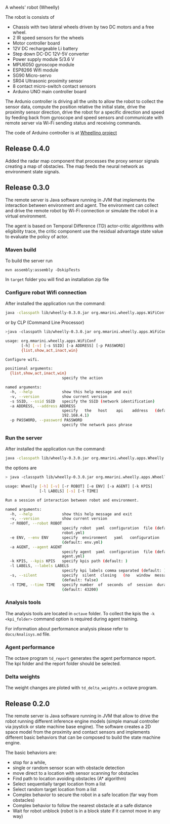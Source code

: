 A wheels' robot (Wheelly)

The robot is consists of

- Chassis with two lateral wheels driven by two DC motors and a free wheel.
- 2 IR speed sensors for the wheels
- Motor controller board
- 12V DC rechargeable Li battery
- Step down DC-DC 12V-5V converter
- Power supply module 5/3.6 V
- MPU6050 gyroscope module
- ESP8266 Wifi module
- SG90 Micro-servo
- SR04 Ultrasonic proximity sensor
- 8 contact micro-switch contact sensors
- Arduino UNO main controller board

The Ardunio controller is driving all the units to allow the robot to collect the sensor data, compute the position
relative the initial state, drive the proximity sensor direction, drive the robot for a specific direction and speed by
feeding back from gyroscope and speed sensors and communicate with remote server via Wi-Fi sending status and receiving
commands.

The code of Arduino controller is at [Wheellino project](https://github.com/m-marini/wheellino)

## Release 0.4.0

Added the radar map component that processes the proxy sensor signals creating a map of obstacles.
The map feeds the neural network as environment state signals.

## Release 0.3.0

The remote server is Java software running in JVM that implements the interaction between environment and agent.
The environment can collect and drive the remote robot by Wi-Fi connection or simulate the robot in a virtual
environment.

The agent is based on Temporal Difference (TD) actor-critic algorithms with eligibility trace, the critic component use
the residual advantage state value to evaluate the policy of actor.

### Maven build

To build the server run

```
mvn assembly:assembly -DskipTests
```

In `target` folder you will find an installation zip file

### Configure robot Wifi connection

After installed the application run the command:

```bash
java -classpath lib/wheelly-0.3.0.jar org.mmarini.wheelly.apps.WiFiConf win
```

or by CLP (Command Line Processor)

```bash
>java -classpath lib/wheelly-0.3.0.jar org.mmarini.wheelly.apps.WiFiConf -h

usage: org.mmarini.wheelly.apps.WiFiConf
       [-h] [-v] [-s SSID] [-a ADDRESS] [-p PASSWORD]
       {list,show,act,inact,win}

Configure wifi.

positional arguments:
  {list,show,act,inact,win}
                         specify the action

named arguments:
  -h, --help             show this help message and exit
  -v, --version          show current version
  -s SSID, --ssid SSID   specify the SSID (network identification)
  -a ADDRESS, --address ADDRESS
                         specify   the   host    api    address   (default:
                         192.168.4.1)
  -p PASSWORD, --password PASSWORD
                         specify the network pass phrase
```

### Run the server

After installed the application run the command:

```bash
java -classpath lib/wheelly-0.3.0.jar org.mmarini.wheelly.apps.Wheelly
```

the options are

```bash
> java -classpath lib/wheelly-0.3.0.jar org.mmarini.wheelly.apps.Wheelly -h

usage: Wheelly [-h] [-v] [-r ROBOT] [-e ENV] [-a AGENT] [-k KPIS]
               [-l LABELS] [-s] [-t TIME]

Run a session of interaction between robot and environment.

named arguments:
  -h, --help             show this help message and exit
  -v, --version          show current version
  -r ROBOT, --robot ROBOT
                         specify robot  yaml  configuration  file (default:
                         robot.yml)
  -e ENV, --env ENV      specify  environment   yaml   configuration   file
                         (default: env.yml)
  -a AGENT, --agent AGENT
                         specify agent  yaml  configuration  file (default:
                         agent.yml)
  -k KPIS, --kpis KPIS   specify kpis path (default: )
  -l LABELS, --labels LABELS
                         specify kpi labels comma separated (default: )
  -s, --silent           specify  silent  closing   (no   window  messages)
                         (default: false)
  -t TIME, --time TIME   specify number  of  seconds  of  session  duration
                         (default: 43200)
```

### Analysis tools

The analysis tools are located in `octave` folder.
To collect the kpis the `-k <kpi_folder>` command option is required during agent training.

For information about performance analysis please refer to `docs/Analisys.md` file.

### Agent performance

The octave program `td_report` generates the agent performance report.
The kpi folder and the report folder should be selected.

### Delta weights

The weight changes are ploted with `td_delta_weights.m` octave program.

## Release 0.2.0

The remote server is Java software running in JVM that allow to drive the robot running different inference engine
models (simple manual controller via joystick or state machine base engine).
The software creates a 2D space model from the proximity and contact sensors and implements different basic behaviors
that can be composed to build the state machine engine.

The basic behaviors are:

- stop for a while,
- single or random sensor scan with obstacle detection
- move direct to a location with sensor scanning for obstacles
- Find path to location avoiding obstacles (A* algorithm)
- Select sequentially target location from a list
- Select random target location from a list
- Complex behavior to secure the robot in a safe location (far way from obstacles)
- Complex behavior to follow the nearest obstacle at a safe distance
- Wait for robot unblock (robot is in a block state if it cannot move in any way)
